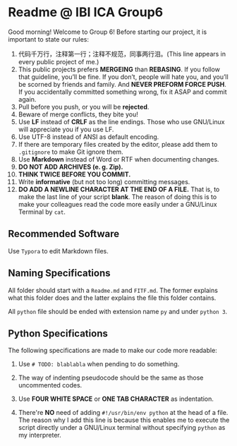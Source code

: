 # Readme @ IBI ICA Group6

Good morning! Welcome to Group 6! Before starting our project, it is important to state our rules:

1. 代码千万行，注释第一行；注释不规范，同事两行泪。(This line appears in every public project of me.)
2. This public projects prefers **MERGEING** than **REBASING**. If you follow that guideline, you’ll be fine. If you don’t, people will hate you, and you’ll be scorned by friends and family. And **NEVER PREFORM FORCE PUSH**. If you accidentally committed something wrong, fix it ASAP and commit again.
3. Pull before you push, or you will be **rejected**.
4. Beware of merge conflicts, they bite you!
5. Use **LF** instead of **CRLF** as the line endings. Those who use GNU/Linux will appreciate you if you use LF.
6. Use UTF-8 instead of ANSI as default encoding.
7. If there are temporary files created by the editor, please add them to `.gitignore` to make Git ignore them.
8. Use **Markdown** instead of Word or RTF when documenting changes.
9. **DO NOT ADD ARCHIVES (e. g. Zip).**
10. **THINK TWICE BEFORE YOU COMMIT.**
11. Write **informative** (but not too long) committing messages.
12. **DO ADD A NEWLINE CHARACTER AT THE END OF A FILE.** That is, to make the last line of your script **blank**. The reason of doing this is to make your colleagues read the code more easily under a GNU/Linux Terminal by `cat`.

## Recommended Software

Use `Typora` to edit Markdown files.

## Naming Specifications

All folder should start with a `Readme.md` and `FITF.md`. The former explains what this folder does and the latter explains the file this folder contains.

All `python` file should be ended with extension name `py` and under `python 3`.

## Python Specifications

The following specifications are made to make our code more readable:

1. Use `# TODO: blablabla` when pending to do something.

2. The way of indenting pseudocode should be the same as those uncommented codes.

3. Use **FOUR WHITE SPACE** or **ONE TAB CHARACTER** as indentation.

4. There're **NO** need of adding `#!/usr/bin/env python` at the head of a file. The reason why I add this line is because this enables me to execute the script directly under a GNU/Linux terminal without specifying `python` as my interpreter.

